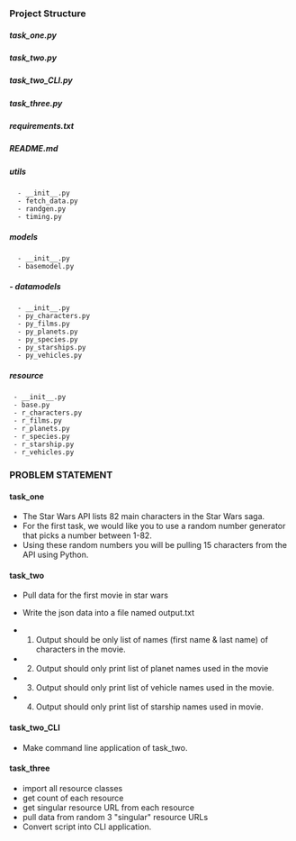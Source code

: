 ### Project Structure

##### task_one.py 
##### task_two.py
##### task_two_CLI.py
##### task_three.py
##### requirements.txt
##### README.md
##### utils
      - __init__.py
      - fetch_data.py
      - randgen.py
      - timing.py
##### models
      - __init__.py
      - basemodel.py
##### - datamodels
      - __init__.py
      - py_characters.py
      - py_films.py
      - py_planets.py
      - py_species.py
      - py_starships.py
      - py_vehicles.py
##### resource
     - __init__.py
     - base.py
     - r_characters.py
     - r_films.py
     - r_planets.py
     - r_species.py
     - r_starship.py
     - r_vehicles.py




### PROBLEM STATEMENT
#### task_one
- The Star Wars API lists 82 main characters in the Star Wars saga.
- For the first task, we would like you to use a random number generator
that picks a number between 1-82.
- Using these random numbers you will be pulling 15 characters
from the API using Python.


#### task_two
- Pull data for  the first movie in star wars
- Write the json data into a file named output.txt

- 1. Output should be only list of names (first name & last name) of characters
in the movie.
- 2. Output should only print list of planet names used in the movie
- 3. Output should only print list of vehicle names used in the movie.
- 4. Output should only print list of starship names used in movie.

#### task_two_CLI
- Make command line application of task_two.

#### task_three
- import all resource classes
- get count of each resource
- get singular resource URL from each resource
- pull data from random 3 "singular" resource URLs 
- Convert script into CLI application.

       

 




